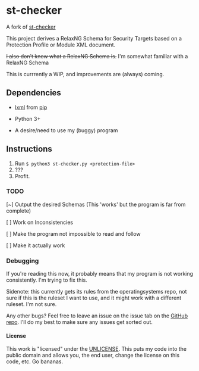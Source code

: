 # st-checker

A fork of [st-checker](https://github.com/commoncriteria/st-checker)

This project derives a RelaxNG Schema for Security Targets based on a Protection Profile or Module XML document.

~~I also don't know what a RelaxNG Schema is.~~
I'm somewhat familiar with a RelaxNG Schema

This is currrently a WIP, and improvements are (always) coming.

## Dependencies

* [lxml](https://lxml.de/) from [pip](https://pypi.org/project/lxml/)

* Python 3+

* A desire/need to use my (buggy) program

## Instructions

1. Run `$ python3 st-checker.py <protection-file>`
2. ???
3. Profit.

### TODO

[~] Output the desired Schemas (This 'works' but the program is far from complete)

[ ] Work on Inconsistencies

[ ] Make the program not impossible to read and follow

[ ] Make it actually work

### Debugging

If you're reading this now, it probably means that my program is not working consistently. I'm trying to fix this.

Sidenote: this currently gets its rules from the operatingsystems repo, not sure if this is the ruleset I want to use, and it might work with a different ruleset. I'm not sure.

Any other bugs? Feel free to leave an issue on the issue tab on the [GitHub repo](https://www.github.com/AndroidKitKat/st-checker). I'll do my best to make sure any issues get sorted out.

#### License

This work is "licensed" under the [UNLICENSE](http://www.unlicense.org/). This puts my code into the public domain and allows you, the end user, change the license on this code, etc. Go bananas.